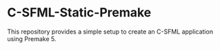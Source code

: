 # C-SFML-Static-Premake
This repository provides a simple setup to create an C-SFML application using Premake 5. 
